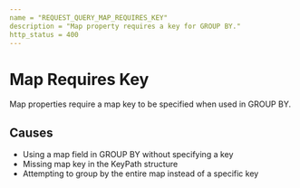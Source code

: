 ```yaml
---
name = "REQUEST_QUERY_MAP_REQUIRES_KEY"
description = "Map property requires a key for GROUP BY."
http_status = 400
---
```


# Map Requires Key

Map properties require a map key to be specified when used in GROUP BY.

## Causes

- Using a map field in GROUP BY without specifying a key
- Missing map key in the KeyPath structure
- Attempting to group by the entire map instead of a specific key